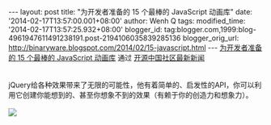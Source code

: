 --- layout: post title: "为开发者准备的 15 个最棒的 JavaScript 动画库"
date: '2014-02-17T13:57:00.001+08:00' author: Wenh Q tags:
modified\_time: '2014-02-17T13:57:25.932+08:00' blogger\_id:
tag:blogger.com,1999:blog-4961947611491238191.post-2194106035839285136
blogger\_orig\_url:
http://binaryware.blogspot.com/2014/02/15-javascript.html ---
[为开发者准备的 15 个最棒的 JavaScript
动画库](http://www.oschina.net/translate/15-best-javascript-animation-libraries-for-developers) 通过
[开源中国社区最新新闻](http://www.oschina.net/?from=rss)\
\
\
jQuery给各种效果带来了无限的可能性，他有着简单的、启发性的API，你可以利用它创建你能想到的、甚至你想象不到的效果（有赖于你的创造力和想象力）。\
\
![](https://images-blogger-opensocial.googleusercontent.com/gadgets/proxy?url=http%3A%2F%2Fstatic.oschina.net%2Fuploads%2Fimg%2F201402%2F05083006_EWH0.jpeg&container=blogger&gadget=a&rewriteMime=image%2F*)
